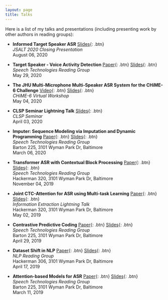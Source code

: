 ```yaml
---
layout: page
title: Talks
---
```


Here is a list of my talks and presentations (including presenting work by other authors in reading groups):

- **Informed Target Speaker ASR** 
	[Slides](/static/ppt/jsalt_final.pdf){: .btn}  
	*JSALT 2020 Closing Presentation*  
	August 06, 2020 

- **Target Speaker - Voice Activity Detection**
	[Paper](https://arxiv.org/abs/2005.07272){: .btn} 
	[Slides](/static/ppt/ts-vad.pdf){: .btn}  
	*Speech Technologies Reading Group*  
	May 29, 2020 

- **The JHU Multi-Microphone Multi-Speaker ASR System for the CHiME-6 Challenge**
	[Video](https://www.youtube.com/watch?v=BLK8YFNk7is&feature=youtu.be){: .btn}
	[Slides](/static/ppt/chime6_slides.pdf){: .btn}   
	*CHiME-6 Virtual Workshop*    
	May 04, 2020

- **CLSP Seminar Lightning Talk**
	[Slides](/static/ppt/lightning_talk.pdf){: .btn}   
	*CLSP Seminar*  
	April 03, 2020

- **Imputer: Sequence Modeling via Imputation and Dynamic Programming**
	[Paper](https://arxiv.org/pdf/2002.08926.pdf){: .btn} 
	[Slides](/static/ppt/imputer.pdf){: .btn}  
	*Speech Technologies Reading Group*  
	Barton 225, 3101 Wyman Park Dr, Baltimore  
	March 06, 2020 

- **Transformer ASR with Contextual Block Processing**
	[Paper](https://arxiv.org/pdf/1910.07204.pdf){: .btn} 
	[Slides](/static/ppt/transformer_asr_contextual.pdf){: .btn}  
	*Speech Technologies Reading Group*  
	Hackerman 320, 3101 Wyman Park Dr, Baltimore  
	November 04, 2019 

- **Joint CTC-Attention for ASR using Multi-task Learning**
	[Paper](https://arxiv.org/pdf/1609.06773.pdf){: .btn} 
	[Slides](/static/ppt/joint_ctc_attention.pdf){: .btn}  
	*Information Extraction Lightning Talk*  
	Hackerman 320, 3101 Wyman Park Dr, Baltimore  
	May 02, 2019 

- **Contrastive Predictive Coding**
	[Paper](https://arxiv.org/pdf/1807.03748.pdf){: .btn} 
	[Slides](/static/ppt/contrastive_predictive_coding.pdf){: .btn}  
	*Speech Technologies Reading Group*  
	Barton 225, 3101 Wyman Park Dr, Baltimore  
	April 29, 2019  

- **Dataset Shift in NLP**
	[Paper](https://homepages.inf.ed.ac.uk/amos/publications/Storkey2009TrainingTestDifferent.pdf){: .btn} 
	[Slides](/static/ppt/dataset_shift.pdf){: .btn}  
	*NLP Reading Group*  
	Hackerman 306, 3101 Wyman Park Dr, Baltimore  
	April 17, 2019 

- **Attention-based Models for ASR**
	[Paper](https://arxiv.org/pdf/1508.01211.pdf){: .btn} 
	[Slides](/static/ppt/attention_models_asr.pdf){: .btn}  
	*Speech Technologies Reading Group*  
	Barton 225, 3101 Wyman Park Dr, Baltimore  
	March 11, 2019  

<br /> 


